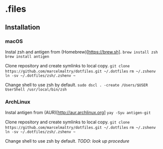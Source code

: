 # .files

## Installation

### macOS
Instal zsh and antigen from (Homebrew)[https://brew.sh].
`brew install zsh`
`brew install antigen`

Clone repository and create symlinks to local copy.
`git clone https://github.com/marcelmaltry/dotfiles.git ~/.dotfiles`
`rm ~/.zshenv`
`ln -sv ~/.dotfiles/zsh/.zshenv ~`

Change shell to use zsh by default.
`sudo dscl . -create /Users/$USER UserShell /usr/local/bin/zsh`

### ArchLinux
Instal antigen from (AUR)[http://aur.archlinux.org]
`yay -Syu antigen-git`

Clone repository and create symlinks to local copy.
`git clone https://github.com/marcelmaltry/dotfiles.git ~/.dotfiles`
`rm ~/.zshenv`
`ln -sv ~/.dotfiles/zsh/.zshenv ~`

Change shell to use zsh by default.
*TODO: look up procedure*